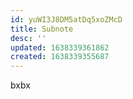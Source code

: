 ```yaml
---
id: yuWI3J8DM5atDq5xoZMcD
title: Subnote
desc: ''
updated: 1638339361862
created: 1638339355687
---
```


bxbx